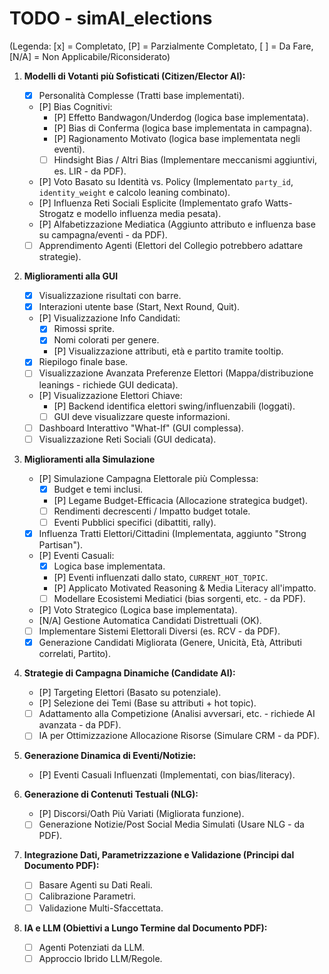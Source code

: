 # TODO - simAI_elections

(Legenda: [x] = Completato, [P] = Parzialmente Completato, [ ] = Da Fare, [N/A] = Non Applicabile/Riconsiderato)

1.  **Modelli di Votanti più Sofisticati (Citizen/Elector AI):**
    * [x] Personalità Complesse (Tratti base implementati).
    * [P] Bias Cognitivi:
        * [P] Effetto Bandwagon/Underdog (logica base implementata).
        * [P] Bias di Conferma (logica base implementata in campagna).
        * [P] Ragionamento Motivato (logica base implementata negli eventi).
        * [ ] Hindsight Bias / Altri Bias (Implementare meccanismi aggiuntivi, es. LIR - da PDF).
    * [P] Voto Basato su Identità vs. Policy (Implementato `party_id`, `identity_weight` e calcolo leaning combinato).
    * [P] Influenza Reti Sociali Esplicite (Implementato grafo Watts-Strogatz e modello influenza media pesata).
    * [P] Alfabetizzazione Mediatica (Aggiunto attributo e influenza base su campagna/eventi - da PDF).
    * [ ] Apprendimento Agenti (Elettori del Collegio potrebbero adattare strategie).

2.  **Miglioramenti alla GUI**
    * [x] Visualizzazione risultati con barre.
    * [x] Interazioni utente base (Start, Next Round, Quit).
    * [P] Visualizzazione Info Candidati:
        * [x] Rimossi sprite.
        * [x] Nomi colorati per genere.
        * [P] Visualizzazione attributi, età e partito tramite tooltip.
    * [x] Riepilogo finale base.
    * [ ] Visualizzazione Avanzata Preferenze Elettori (Mappa/distribuzione leanings - richiede GUI dedicata).
    * [P] Visualizzazione Elettori Chiave:
        * [P] Backend identifica elettori swing/influenzabili (loggati).
        * [ ] GUI deve visualizzare queste informazioni.
    * [ ] Dashboard Interattivo "What-If" (GUI complessa).
    * [ ] Visualizzazione Reti Sociali (GUI dedicata).

3.  **Miglioramenti alla Simulazione**
    * [P] Simulazione Campagna Elettorale più Complessa:
        * [x] Budget e temi inclusi.
        * [P] Legame Budget-Efficacia (Allocazione strategica budget).
        * [ ] Rendimenti decrescenti / Impatto budget totale.
        * [ ] Eventi Pubblici specifici (dibattiti, rally).
    * [x] Influenza Tratti Elettori/Cittadini (Implementata, aggiunto "Strong Partisan").
    * [P] Eventi Casuali:
        * [x] Logica base implementata.
        * [P] Eventi influenzati dallo stato, `CURRENT_HOT_TOPIC`.
        * [P] Applicato Motivated Reasoning & Media Literacy all'impatto.
        * [ ] Modellare Ecosistemi Mediatici (bias sorgenti, etc. - da PDF).
    * [P] Voto Strategico (Logica base implementata).
    * [N/A] Gestione Automatica Candidati Distrettuali (OK).
    * [ ] Implementare Sistemi Elettorali Diversi (es. RCV - da PDF).
    * [x] Generazione Candidati Migliorata (Genere, Unicità, Età, Attributi correlati, Partito).

4.  **Strategie di Campagna Dinamiche (Candidate AI):**
    * [P] Targeting Elettori (Basato su potenziale).
    * [P] Selezione dei Temi (Base su attributi + hot topic).
    * [ ] Adattamento alla Competizione (Analisi avversari, etc. - richiede AI avanzata - da PDF).
    * [ ] IA per Ottimizzazione Allocazione Risorse (Simulare CRM - da PDF).

5.  **Generazione Dinamica di Eventi/Notizie:**
    * [P] Eventi Casuali Influenzati (Implementati, con bias/literacy).

6.  **Generazione di Contenuti Testuali (NLG):**
    * [P] Discorsi/Oath Più Variati (Migliorata funzione).
    * [ ] Generazione Notizie/Post Social Media Simulati (Usare NLG - da PDF).

7.  **Integrazione Dati, Parametrizzazione e Validazione (Principi dal Documento PDF):**
    * [ ] Basare Agenti su Dati Reali.
    * [ ] Calibrazione Parametri.
    * [ ] Validazione Multi-Sfaccettata.

8.  **IA e LLM (Obiettivi a Lungo Termine dal Documento PDF):**
    * [ ] Agenti Potenziati da LLM.
    * [ ] Approccio Ibrido LLM/Regole.